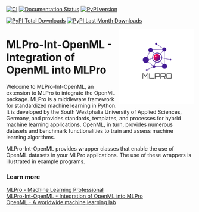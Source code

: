 [![CI](https://github.com/fhswf/MLPro-Int-OpenML/actions/workflows/ci.yml/badge.svg)](https://github.com/fhswf/MLPro-Int-OpenML/actions/workflows/ci.yml)
[![Documentation Status](https://readthedocs.org/projects/mlpro-int-openml/badge/?version=latest)](https://mlpro-int-openml.readthedocs.io/en/latest/?badge=latest)
[![PyPI version](https://badge.fury.io/py/mlpro-int-openml.svg)](https://badge.fury.io/py/mlpro-int-openml)
<!---
[![Anaconda-Version Badge](https://anaconda.org/mlpro-int-openml/mlpro-int-openml/badges/version.svg)](https://anaconda.org/mlpro-int-openml/mlpro)
[![Anaconda-Downloads Badge](https://img.shields.io/conda/dn/mlpro-int-openml/mlpro-int-openml?color=green&label=Anaconda.org%20Total%20downloads&style=flat-square)](https://anaconda.org/mlpro-int-openml/mlpro-int-openml)
--->
[![PyPI Total Downloads](https://static.pepy.tech/personalized-badge/mlpro-int-openml?period=total&units=international_system&left_color=blue&right_color=orange&left_text=PyPI%20Total%20Downloads)](https://pepy.tech/project/mlpro-int-openml)
[![PyPI Last Month Downloads](https://static.pepy.tech/personalized-badge/mlpro-int-openml?period=month&units=international_system&left_color=blue&right_color=orange&left_text=PyPI%20Last%20Month%20Downloads)](https://pepy.tech/project/mlpro-int-openml)


<img src="https://github.com/fhswf/MLPro-Int-OpenML/blob/main/doc/logo/original/logo.png?raw=True" align="right" width="40%"/>

# MLPro-Int-OpenML - Integration of OpenML into MLPro
Welcome to MLPro-Int-OpenML, an extension to MLPro to integrate the OpenML package. MLPro is a middleware framework for standardized machine learning in Python. It is developed by the South Westphalia University of Applied Sciences, Germany, and provides standards, templates, and processes for hybrid machine learning applications. OpenML, in turn, provides numerous datasets and benchmark functionalities to train and assess machine learning algorithms.

MLPro-Int-OpenML provides wrapper classes that enable the use of OpenML datasets in your MLPro applications. The use of these wrappers is illustrated in example programs.

### Learn more
[MLPro - Machine Learning Professional](https://mlpro.readthedocs.io)   
[MLPro-Int-OpenML - Integration of OpenML into MLPro](https://mlpro-int-openml.readthedocs.io)   
[OpenML - A worldwide machine learning lab](https://www.openml.org/)   